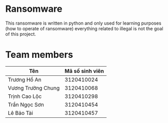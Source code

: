 # Ransomware

This ransomware is written in python and only used for learning purposes (how to operate of ransomware) everything related to illegal is not the goal of this project.

# Team members

| Tên                | Mã số sinh viên |
|--------------------|-----------------|
| Trương Hồ An       | 3120410024      |
| Vương Trường Chung | 3120410068      |
| Trịnh Cao Lộc      | 3120410298      |
| Trần Ngọc Sơn      | 3120410454      |
| Lê Bảo Tài         | 3120410457      |